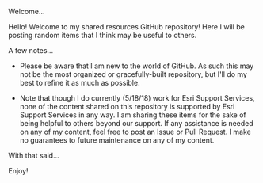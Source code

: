 Welcome...

Hello! Welcome to my shared resources GitHub repository! Here I will be posting random items that I think may be useful to others.

A few notes...

- Please be aware that I am new to the world of GitHub. As such this may not be the most organized or gracefully-built repository, but I'll do my best to refine it as much as possible.

- Note that though I do currently (5/18/18) work for Esri Support Services, none of the content shared on this repository is supported by Esri Support Services in any way. I am sharing these items for the sake of being helpful to others beyond our support. If any assistance is needed on any of my content, feel free to post an Issue or Pull Request. I make no guarantees to future maintenance on any of my content.

With that said...

Enjoy!
